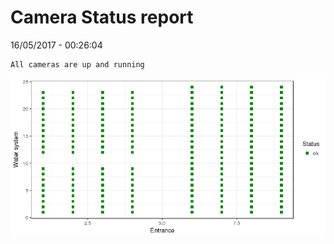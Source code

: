 Camera Status report
================
16/05/2017 - 00:26:04

    All cameras are up and running

![](camreport_files/figure-markdown_github/unnamed-chunk-2-1.png)

